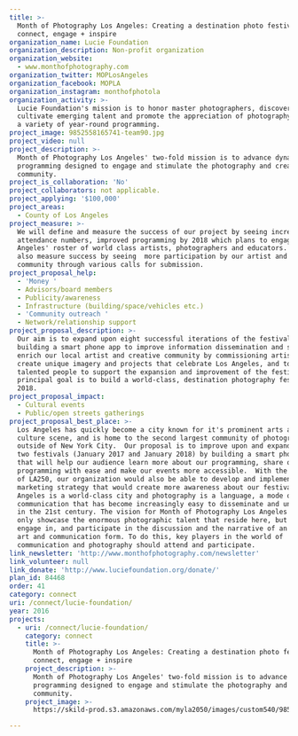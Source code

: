 ```yaml
---
title: >-
  Month of Photography Los Angeles: Creating a destination photo festival to
  connect, engage + inspire
organization_name: Lucie Foundation
organization_description: Non-profit organization
organization_website:
  - www.monthofphotography.com
organization_twitter: MOPLosAngeles
organization_facebook: MOPLA
organization_instagram: monthofphotola
organization_activity: >-
  Lucie Foundation's mission is to honor master photographers, discover and
  cultivate emerging talent and promote the appreciation of photography through
  a variety of year-round programming.
project_image: 9852558165741-team90.jpg
project_video: null
project_description: >-
  Month of Photography Los Angeles' two-fold mission is to advance dynamic
  programming designed to engage and stimulate the photography and creative
  community.
project_is_collaboration: 'No'
project_collaborators: not applicable.
project_applying: '$100,000'
project_areas:
  - County of Los Angeles
project_measure: >-
  We will define and measure the success of our project by seeing increased
  attendance numbers, improved programming by 2018 which plans to engage Los
  Angeles' roster of world class artists, photographers and educators. We will
  also measure success by seeing  more participation by our artist and creative
  community through various calls for submission.
project_proposal_help:
  - 'Money '
  - Advisors/board members
  - Publicity/awareness
  - Infrastructure (building/space/vehicles etc.)
  - 'Community outreach '
  - Network/relationship support
project_proposal_description: >-
  Our aim is to expand upon eight successful iterations of the festival by
  building a smart phone app to improve information dissemination and sharing,
  enrich our local artist and creative community by commissioning artists to
  create unique imagery and projects that celebrate Los Angeles, and to find
  talented people to support the expansion and improvement of the festival. Our
  principal goal is to build a world-class, destination photography festival by
  2018.
project_proposal_impact:
  - Cultural events
  - Public/open streets gatherings
project_proposal_best_place: >-
  Los Angeles has quickly become a city known for it's prominent arts and
  culture scene, and is home to the second largest community of photographers,
  outside of New York City.  Our proposal is to improve upon and expand the next
  two festivals (January 2017 and January 2018) by building a smart phone app
  that will help our audience learn more about our programming, share our
  programming with ease and make our events more accessible.  With the support
  of LA250, our organization would also be able to develop and implement a
  marketing strategy that would create more awareness about our festival. Los
  Angeles is a world-class city and photography is a language, a mode of
  communication that has become increasingly easy to disseminate and understand
  in the 21st century. The vision for Month of Photography Los Angeles is to not
  only showcase the enormous photographic talent that reside here, but also to
  engage in, and participate in the discussion and the narrative of an evolving
  art and communication form. To do this, key players in the world of
  communication and photography should attend and participate.
link_newsletter: 'http://www.monthofphotography.com/newsletter'
link_volunteer: null
link_donate: 'http://www.luciefoundation.org/donate/'
plan_id: 84468
order: 41
category: connect
uri: /connect/lucie-foundation/
year: 2016
projects:
  - uri: /connect/lucie-foundation/
    category: connect
    title: >-
      Month of Photography Los Angeles: Creating a destination photo festival to
      connect, engage + inspire
    project_description: >-
      Month of Photography Los Angeles' two-fold mission is to advance dynamic
      programming designed to engage and stimulate the photography and creative
      community.
    project_image: >-
      https://skild-prod.s3.amazonaws.com/myla2050/images/custom540/9852558165741-team90.jpg

---
```


